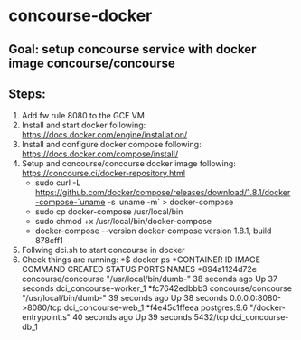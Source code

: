 # concourse-docker
## Goal: setup concourse service with docker image concourse/concourse
## Steps:
1. Add fw rule 8080 to the GCE VM
2. Install and start docker following: https://docs.docker.com/engine/installation/
3. Install and configure docker compose following: https://docs.docker.com/compose/install/
4. Setup and concourse/concourse docker image following: https://concourse.ci/docker-repository.html
	* sudo  curl -L https://github.com/docker/compose/releases/download/1.8.1/docker-compose-`uname -s`-`uname -m` > docker-compose
	* sudo cp docker-compose /usr/local/bin
	* sudo chmod +x /usr/local/bin/docker-compose
	* docker-compose --version
	    docker-compose version 1.8.1, build 878cff1
5. Follwing dci.sh to start concourse in docker
6. Check things are running:
*$ docker ps
*CONTAINER ID        IMAGE                 COMMAND                  CREATED             STATUS              PORTS                    NAMES
*894a1124d72e        concourse/concourse   "/usr/local/bin/dumb-"   38 seconds ago      Up 37 seconds                                dci_concourse-worker_1
*fc7642edbbb3        concourse/concourse   "/usr/local/bin/dumb-"   39 seconds ago      Up 38 seconds       0.0.0.0:8080->8080/tcp   dci_concourse-web_1
*f4e45c1ffeea        postgres:9.6          "/docker-entrypoint.s"   40 seconds ago      Up 39 seconds       5432/tcp                 dci_concourse-db_1

